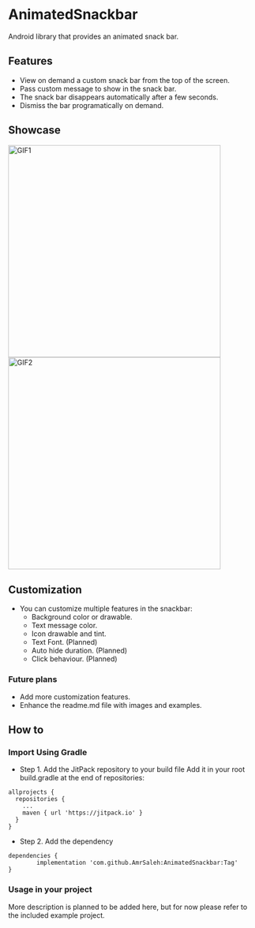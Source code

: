 # AnimatedSnackbar
Android library that provides an animated snack bar.

## Features
- View on demand a custom snack bar from the top of the screen.
- Pass custom message to show in the snack bar.
- The snack bar disappears automatically after a few seconds.
- Dismiss the bar programatically on demand.

## Showcase
<img src="https://user-images.githubusercontent.com/5616594/57711888-22d70b80-765f-11e9-86ce-2907ac0ddb58.gif" alt="GIF1" width="430"/> <img src="https://user-images.githubusercontent.com/5616594/57711890-22d70b80-765f-11e9-945e-80d2b9a77061.gif" alt="GIF2" width="430"/>


## Customization

- You can customize multiple features in the snackbar:
  - Background color or drawable.
  - Text message color.
  - Icon drawable and tint.
  - Text Font. (Planned)
  - Auto hide duration. (Planned)
  - Click behaviour. (Planned)

### Future plans
- Add more customization features.
- Enhance the readme.md file with images and examples.

## How to
### Import Using Gradle
- Step 1. Add the JitPack repository to your build file
Add it in your root build.gradle at the end of repositories:
```
allprojects {
  repositories {
    ...
    maven { url 'https://jitpack.io' }
  }
}
```
- Step 2. Add the dependency
```
dependencies {
        implementation 'com.github.AmrSaleh:AnimatedSnackbar:Tag'
}
```

### Usage in your project
More description is planned to be added here, but for now please refer to the included example project.

